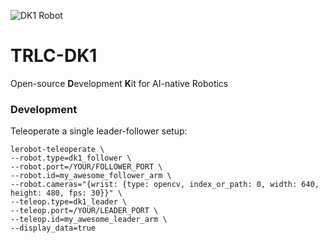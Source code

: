 ![DK1 Robot](https://github.com/robot-learning-co/trlc-dk1/blob/main/media/dk1.png)

# TRLC-DK1
Open-source **D**evelopment **K**it for AI-native Robotics 

### Development
Teleoperate a single leader-follower setup:
```
lerobot-teleoperate \
--robot.type=dk1_follower \
--robot.port=/YOUR/FOLLOWER_PORT \
--robot.id=my_awesome_follower_arm \
--robot.cameras="{wrist: {type: opencv, index_or_path: 0, width: 640, height: 480, fps: 30}}" \
--teleop.type=dk1_leader \
--teleop.port=/YOUR/LEADER_PORT \
--teleop.id=my_awesome_leader_arm \
--display_data=true
```